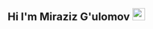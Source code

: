 ## Hi I'm Miraziz G'ulomov <img src="[[[https://media4.giphy.com/media/v1.Y2lkPTc5MGI3NjExcGJmNGp3NXZtdHcyNmYxZmlqZGZjazVtaXFnaG85ZXFia3VlZGNyOSZlcD12MV9pbnRlcm5hbF9naWZfYnlfaWQmY3Q9cw/w1OBpBd7kJqHrJnJ13/giphy.webp](https://media0.giphy.com/media/P5PNTeKcd7JkBM5LOK/giphy.webp?cid=ecf05e47z92onpnsvyqrmiat](https://media0.giphy.com/media/SwZBtqe4yvEWP7q07X/200.webp?cid=790b7611mvj8e33ffdvltkcanlhme6jn2v88iggg58dw1pll&ep=v1_gifs_search&rid=200.webp&ct=s)" width="25px">


